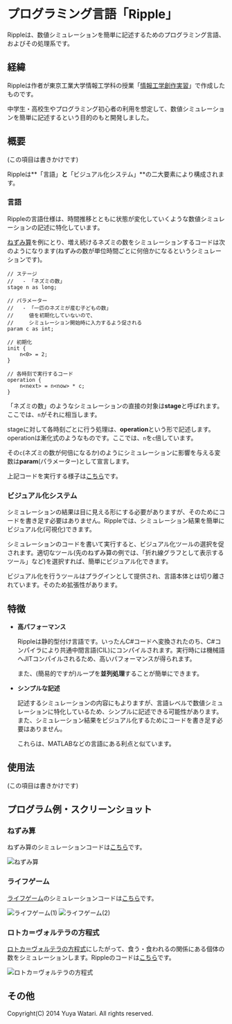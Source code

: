 プログラミング言語「Ripple」
======

Rippleは、数値シミュレーションを簡単に記述するためのプログラミング言語、およびその処理系です。

## 経緯

Rippleは作者が東京工業大学情報工学科の授業「[情報工学創作実習](http://www.ocw.titech.ac.jp/index.php?module=General&action=T0300&GakubuCD=101&GakkaCD=53&KougiCD=7230&lang=JA)」で作成したものです。

中学生・高校生やプログラミング初心者の利用を想定して、数値シミュレーションを簡単に記述するという目的のもと開発しました。

## 概要

(この項目は書きかけです)

Rippleは**「言語」**と**「ビジュアル化システム」**の二大要素により構成されます。

### 言語

Rippleの言語仕様は、時間推移とともに状態が変化していくような数値シミュレーションの記述に特化しています。

[ねずみ算](http://ja.wikipedia.org/wiki/%E3%81%AD%E3%81%9A%E3%81%BF%E7%AE%97)を例にとり、増え続けるネズミの数をシミュレーションするコードは次のようになります(ねずみの数が単位時間ごとに何倍かになるというシミュレーションです)。

```
// ステージ
//   - 「ネズミの数」
stage n as long;

// パラメーター
//   - 「一匹のネズミが産む子どもの数」
//     値を初期化していないので、
//     シミュレーション開始時に入力するよう促される
param c as int;

// 初期化
init {
    n<0> = 2;
}

// 各時刻で実行するコード
operation {
    n<next> = n<now> * c;
}
```

「ネズミの数」のようなシミュレーションの直接の対象は**stage**と呼ばれます。ここでは、``n``がそれに相当します。

stageに対して各時刻ごとに行う処理は、**operation**という形で記述します。operationは漸化式のようなものです。ここでは、``n``を``c``倍しています。

その``c``(ネズミの数が何倍になるか)のようにシミュレーションに影響を与える変数は**param**(パラメーター)として宣言します。

上記コードを実行する様子は[こちら](https://github.com/Ripple-Lang/Ripple#%E3%81%AD%E3%81%9A%E3%81%BF%E7%AE%97)です。

### ビジュアル化システム

シミュレーションの結果は目に見える形にする必要がありますが、そのためにコードを書き足す必要はありません。Rippleでは、シミュレーション結果を簡単にビジュアル化(可視化)できます。

シミュレーションのコードを書いて実行すると、ビジュアル化ツールの選択を促されます。適切なツール(先のねずみ算の例では、「折れ線グラフとして表示するツール」など)を選択すれば、簡単にビジュアル化できます。

ビジュアル化を行うツールはプラグインとして提供され、言語本体とは切り離されています。そのため拡張性があります。

## 特徴

* **高パフォーマンス**

  Rippleは静的型付け言語です。いったんC#コードへ変換されたのち、C#コンパイラにより共通中間言語(CIL)にコンパイルされます。実行時には機械語へJITコンパイルされるため、高いパフォーマンスが得られます。

  また、(簡易的ですが)ループを**並列処理**することが簡単にできます。

* **シンプルな記述**

  記述するシミュレーションの内容にもよりますが、言語レベルで数値シミュレーションに特化しているため、シンプルに記述できる可能性があります。また、シミュレーション結果をビジュアル化するためにコードを書き足す必要はありません。
  
  これらは、MATLABなどの言語にある利点と似ています。

## 使用法

(この項目は書きかけです)

## プログラム例・スクリーンショット

### ねずみ算

ねずみ算のシミュレーションコードは[こちら][Code_Mouse]です。

![ねずみ算](https://raw.githubusercontent.com/wiki/Ripple-Lang/Ripple/ScreenShots/Mouse_1.PNG)

### ライフゲーム

[ライフゲーム](http://ja.wikipedia.org/wiki/%E3%83%A9%E3%82%A4%E3%83%95%E3%82%B2%E3%83%BC%E3%83%A0)のシミュレーションコードは[こちら][Code_LifeGame]です。

![ライフゲーム(1)](https://raw.githubusercontent.com/wiki/Ripple-Lang/Ripple/ScreenShots/LifeGame_1.PNG)
![ライフゲーム(2)](https://raw.githubusercontent.com/wiki/Ripple-Lang/Ripple/ScreenShots/LifeGame_2.PNG)

### ロトカ＝ヴォルテラの方程式

[ロトカ＝ヴォルテラの方程式](http://ja.wikipedia.org/wiki/%E3%83%AD%E3%83%88%E3%82%AB%EF%BC%9D%E3%83%B4%E3%82%A9%E3%83%AB%E3%83%86%E3%83%A9%E3%81%AE%E6%96%B9%E7%A8%8B%E5%BC%8F)にしたがって、食う・食われるの関係にある個体の数をシミュレーションします。Rippleのコードは[こちら][Code_LotkaVolterra]です。

![ロトカ＝ヴォルテラの方程式](https://raw.githubusercontent.com/wiki/Ripple-Lang/Ripple/ScreenShots/LotkaVolterra_1.PNG)

## その他

Copyright(C) 2014 Yuya Watari. All rights reserved.

[Code_Mouse]: https://github.com/Ripple-Lang/SampleCodes/blob/master/Codes/%E3%81%AD%E3%81%9A%E3%81%BF%E7%AE%97.txt "ねずみ算のコード"
[Code_LifeGame]: https://github.com/Ripple-Lang/SampleCodes/blob/master/Codes/%E3%83%A9%E3%82%A4%E3%83%95%E3%82%B2%E3%83%BC%E3%83%A0.txt "ライフゲームのコード"
[Code_LotkaVolterra]: https://github.com/Ripple-Lang/SampleCodes/blob/master/Codes/%E3%83%AD%E3%83%88%E3%82%AB%EF%BC%9D%E3%83%B4%E3%82%A9%E3%83%AB%E3%83%86%E3%83%A9%E3%81%AE%E6%96%B9%E7%A8%8B%E5%BC%8F.txt "ロトカ＝ヴォルテラの方程式のコード"
